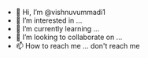 - 👋 Hi, I’m @vishnuvummadi1
- 👀 I’m interested in ...
- 🌱 I’m currently learning ...
- 💞️ I’m looking to collaborate on ...
- 📫 How to reach me ... don't reach me

<!---
vishnuvummadi1/vishnuvummadi1 is a ✨ special ✨ repository because its `README.md` (this file) appears on your GitHub profile.
You can click the Preview link to take a look at your changes.
--->

